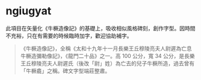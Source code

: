 # ngiugyat

此項目在矢量化《牛橛造像記》的基礎上，吸收相似風格碑刻，創作字型。因時間不充裕，只在有需要的時候臨時加字，歡迎協助補字。

> 《牛橛造像記》，全稱《太和十九年十一月長樂王丘穆陵亮夫人尉遲為亡息牛橛造彌勒像記》，《龍門二十品》之一。高 100 公分，寬 34 公分，是長樂王丘穆陵亮夫人尉遲氏（後改「尉」姓）為亡去的兒子牛橛所造，過去曾有「牛橛龕」之稱。碑文字型端莊整肅。